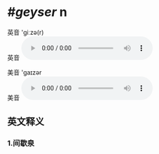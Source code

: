 # ***\#geyser*** n
英音 'ɡiːzə(r)  
英音
<audio src="./media/geyser1_AAC.aac" controls="controls"></audio>

美音 'ɡaɪzər  
美音
<audio src="./media/geyser2_AAC.aac" controls="controls"></audio>



  

英文释义
---
### 1.**间歇泉**  


